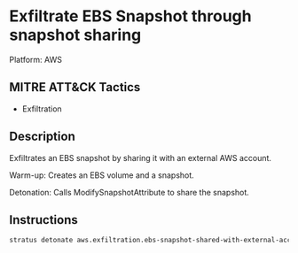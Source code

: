 # Exfiltrate EBS Snapshot through snapshot sharing

Platform: AWS

## MITRE ATT&CK Tactics


- Exfiltration

## Description


Exfiltrates an EBS snapshot by sharing it with an external AWS account.

Warm-up: Creates an EBS volume and a snapshot.

Detonation: Calls ModifySnapshotAttribute to share the snapshot.


## Instructions

```bash title="Detonate with Stratus Red Team"
stratus detonate aws.exfiltration.ebs-snapshot-shared-with-external-account
```